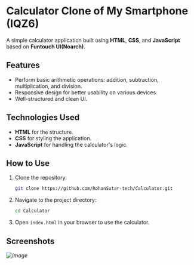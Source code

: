 
# Calculator Clone of My Smartphone (IQZ6)

A simple calculator application built using **HTML**, **CSS**, and **JavaScript** based on **Funtouch UI(Noarch)**.

## Features

- Perform basic arithmetic operations: addition, subtraction, multiplication, and division.
- Responsive design for better usability on various devices.
- Well-structured and clean UI.

## Technologies Used

- **HTML** for the structure.
- **CSS** for styling the application.
- **JavaScript** for handling the calculator's logic.

## How to Use

1. Clone the repository:
   ```bash
   git clone https://github.com/RohanSutar-tech/Calculator.git
   ```
2. Navigate to the project directory:
   ```bash
   cd Calculator
   ```
3. Open `index.html` in your browser to use the calculator.

## Screenshots

*![image](https://github.com/user-attachments/assets/869cd042-3c2c-4f1c-ad20-94d62e9c5cbc)*




